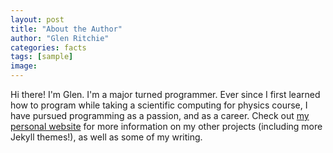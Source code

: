 ```yaml
---
layout: post
title: "About the Author"
author: "Glen Ritchie"
categories: facts
tags: [sample]
image:
---
```


Hi there! I'm Glen. I'm a major turned programmer. Ever since I first learned how to program while taking a scientific computing for physics course, I have pursued programming as a passion, and as a career. Check out [my personal website](https://www.lenpaul.com/) for more information on my other projects (including more Jekyll themes!), as well as some of my writing.
